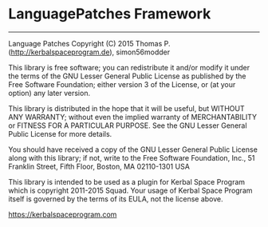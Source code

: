 # LanguagePatches Framework
***
Language Patches
Copyright (C) 2015 Thomas P. (http://kerbalspaceprogram.de), simon56modder
 
This library is free software; you can redistribute it and/or
modify it under the terms of the GNU Lesser General Public
License as published by the Free Software Foundation; either
version 3 of the License, or (at your option) any later version.

This library is distributed in the hope that it will be useful,
but WITHOUT ANY WARRANTY; without even the implied warranty of
MERCHANTABILITY or FITNESS FOR A PARTICULAR PURPOSE.  See the GNU
Lesser General Public License for more details.

You should have received a copy of the GNU Lesser General Public
License along with this library; if not, write to the Free Software
Foundation, Inc., 51 Franklin Street, Fifth Floor, Boston,
MA 02110-1301  USA

This library is intended to be used as a plugin for Kerbal Space Program
which is copyright 2011-2015 Squad. Your usage of Kerbal Space Program
itself is governed by the terms of its EULA, not the license above.

https://kerbalspaceprogram.com
